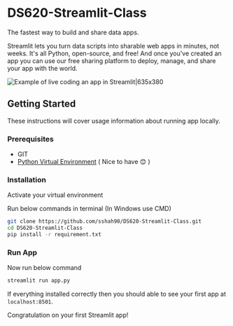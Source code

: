 # DS620-Streamlit-Class

The fastest way to build and share data apps.

Streamlit lets you turn data scripts into sharable web apps in minutes, not weeks. It's all Python, open-source, and free! And once you've created an app you can use our free sharing platform to deploy, manage, and share your app with the world.

![Example of live coding an app in Streamlit|635x380](https://github.com/streamlit/streamlit/raw/develop/docs/_static/img/Streamlit_overview.gif)

## Getting Started

These instructions will cover usage information about running app locally. 

### Prerequisites

* GIT
* [Python Virtual Environment](https://realpython.com/python-virtual-environments-a-primer/) ( Nice to have :blush: )
### Installation

Activate your virtual environment

Run below commands in terminal (In Windows use CMD)

```bash
git clone https://github.com/sshah90/DS620-Streamlit-Class.git
cd DS620-Streamlit-Class 
pip install -r requirement.txt
```

### Run App

Now run below command

```bash
streamlit run app.py
```

If everything installed correctly then you should able to see your first app at `localhost:8501`.

Congratulation on your first Streamlit app! 
